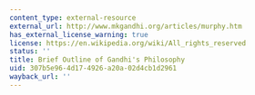```yaml
---
content_type: external-resource
external_url: http://www.mkgandhi.org/articles/murphy.htm
has_external_license_warning: true
license: https://en.wikipedia.org/wiki/All_rights_reserved
status: ''
title: Brief Outline of Gandhi's Philosophy
uid: 307b5e96-4d17-4926-a20a-02d4cb1d2961
wayback_url: ''
---
```

